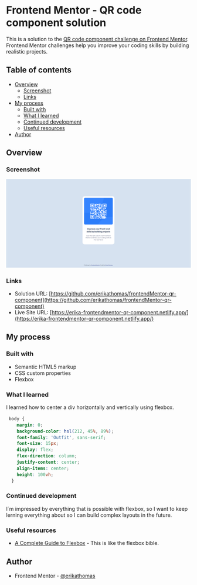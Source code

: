 # Frontend Mentor - QR code component solution

This is a solution to the [QR code component challenge on Frontend Mentor](https://www.frontendmentor.io/challenges/qr-code-component-iux_sIO_H). Frontend Mentor challenges help you improve your coding skills by building realistic projects. 

## Table of contents

- [Overview](#overview)
  - [Screenshot](#screenshot)
  - [Links](#links)
- [My process](#my-process)
  - [Built with](#built-with)
  - [What I learned](#what-i-learned)
  - [Continued development](#continued-development)
  - [Useful resources](#useful-resources)
- [Author](#author)

## Overview

### Screenshot

![](./qr-code-solution.png)

### Links

- Solution URL: [https://github.com/erikathomas/frontendMentor-qr-component](https://github.com/erikathomas/frontendMentor-qr-component)
- Live Site URL: [https://erika-frontendmentor-qr-component.netlify.app/](https://erika-frontendmentor-qr-component.netlify.app/)

## My process

### Built with

- Semantic HTML5 markup
- CSS custom properties
- Flexbox

### What I learned

I learned how to center a div horizontally and vertically using flexbox.

```css
 body {
    margin: 0;
    background-color: hsl(212, 45%, 89%);
    font-family: 'Outfit', sans-serif;
    font-size: 15px;
    display: flex;
    flex-direction: column;
    justify-content: center;
    align-items: center;
    height: 100vh;
  }
```
### Continued development

I´m impressed by everything that is possible with flexbox, so I want to keep lerning everything about so I can build complex layouts in the future. 


### Useful resources

- [A Complete Guide to Flexbox](https://css-tricks.com/snippets/css/a-guide-to-flexbox/) - This is like the flexbox bible.


## Author

- Frontend Mentor - [@erikathomas](https://www.frontendmentor.io/profile/erikathomas)
